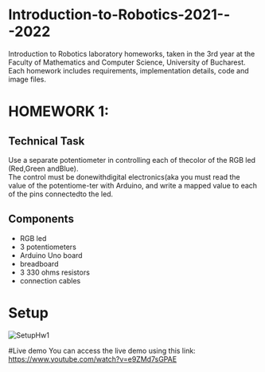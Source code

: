 # Introduction-to-Robotics-2021---2022
Introduction to Robotics laboratory homeworks, taken in the 3rd year at the Faculty of Mathematics and Computer Science, University of Bucharest. Each homework includes requirements, implementation details, code and image files.

# HOMEWORK 1:

## Technical Task
Use a separate potentiometer in controlling each of thecolor of the RGB led (Red,Green andBlue).  
The control must be donewithdigital electronics(aka you must read the value of the potentiome-ter with Arduino, and write a mapped value to each of the pins connectedto the led.

## Components
* RGB led
* 3 potentiometers
* Arduino Uno board
* breadboard
* 3 330 ohms resistors
* connection cables

# Setup
![SetupHw1](https://user-images.githubusercontent.com/40142811/139057233-b06bd210-a544-4d58-b465-0480d003a5f9.jpeg)

#Live demo
You can access the live demo using this link: https://www.youtube.com/watch?v=e9ZMd7sGPAE
